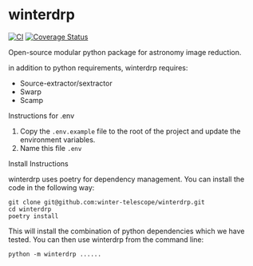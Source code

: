 # winterdrp

[![CI](https://github.com/winter-telescope/winterdrp/actions/workflows/continous_integration.yml/badge.svg)](https://github.com/winter-telescope/winterdrp/actions/workflows/continous_integration.yml)
[![Coverage Status](https://coveralls.io/repos/github/winter-telescope/winterdrp/badge.svg?branch=main)](https://coveralls.io/github/winter-telescope/winterdrp?branch=main)

Open-source modular python package for astronomy image reduction.

in addition to python requirements, winterdrp requires:

* Source-extractor/sextractor
* Swarp
* Scamp

Instructions for .env
1. Copy the `.env.example` file to the root of the project and update the environment variables.
2. Name this file `.env`

Install Instructions

winterdrp uses poetry for dependency management. You can install the code in the following way:

```
git clone git@github.com:winter-telescope/winterdrp.git
cd winterdrp
poetry install
```

This will install the combination of python dependencies which we have tested. You can then use winterdrp from the command line:

```python -m winterdrp ......```
